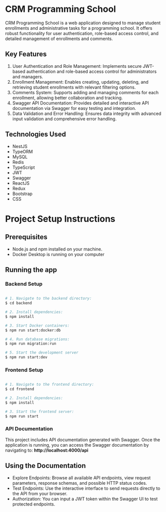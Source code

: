 # CRM Programming School

CRM Programming School is a web application designed to manage student enrollments and administrative tasks for a programming school. It offers robust functionality for user authentication, role-based access control, and detailed management of enrollments and comments.

## Key Features

1. User Authentication and Role Management:
Implements secure JWT-based authentication and role-based access control for administrators and managers.
2.  Enrollment Management:
Enables creating, updating, deleting, and retrieving student enrollments with relevant filtering options.
3. Comments System:
Supports adding and managing comments for each enrollment, allowing better collaboration and tracking.
4. Swagger API Documentation:
Provides detailed and interactive API documentation via Swagger for easy testing and integration.
5. Data Validation and Error Handling:
Ensures data integrity with advanced input validation and comprehensive error handling.

## Technologies Used
- NestJS
- TypeORM
- MySQL
- Redis
- TypeScript
- JWT
- Swagger
- ReactJS
- Redux
- Bootstrap
- CSS


# Project Setup Instructions

## Prerequisites

- Node.js and npm installed on your machine.
- Docker Desktop is running on your computer

## Running the app

### Backend Setup

```bash

# 1. Navigate to the backend directory:
$ cd backend

# 2. Install dependencies:
$ npm install

# 3. Start Docker containers:
$ npm run start:docker:db

# 4. Run database migrations:
$ npm run migration:run 

# 5. Start the development server
$ npm run start:dev
```
### Frontend Setup

```bash

# 1. Navigate to the frontend directory:
$ cd frontend 

# 2. Install dependencies:
$ npm install

# 3. Start the frontend server:
$ npm run start

```
### API Documentation

This project includes API documentation generated with Swagger. Once the application is running, you can access the Swagger documentation by navigating to: **http://localhost:4000/api**

## Using the Documentation
- Explore Endpoints: Browse all available API endpoints, view request parameters, response schemas, and possible HTTP status codes.
- Test Endpoints: Use the interactive interface to send requests directly to the API from your browser.
- Authorization: You can input a JWT token within the Swagger UI to test protected endpoints.
